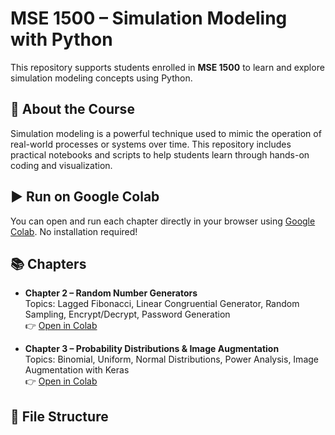 # MSE 1500 – Simulation Modeling with Python

This repository supports students enrolled in **MSE 1500** to learn and explore simulation modeling concepts using Python.

## 📘 About the Course

Simulation modeling is a powerful technique used to mimic the operation of real-world processes or systems over time. This repository includes practical notebooks and scripts to help students learn through hands-on coding and visualization.

## ▶️ Run on Google Colab

You can open and run each chapter directly in your browser using [Google Colab](https://colab.research.google.com/). No installation required!

## 📚 Chapters

- **Chapter 2 – Random Number Generators**  
  Topics: Lagged Fibonacci, Linear Congruential Generator, Random Sampling, Encrypt/Decrypt, Password Generation  
  👉 [Open in Colab](https://colab.research.google.com/github/elwarfalli/MSE-1500-Simulation-Modeling-with-Python/blob/main/chapter_2.ipynb)

- **Chapter 3 – Probability Distributions & Image Augmentation**  
  Topics: Binomial, Uniform, Normal Distributions, Power Analysis, Image Augmentation with Keras  
  👉 [Open in Colab](https://colab.research.google.com/github/elwarfalli/MSE-1500-Simulation-Modeling-with-Python/blob/main/chapter_3.ipynb)

## 📂 File Structure

